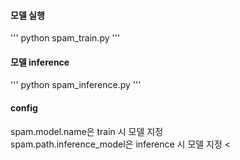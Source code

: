 #### 모델 실행
'''
python spam_train.py
'''

#### 모델 inference
'''
python spam_inference.py
'''


#### config
spam.model.name은 train 시 모델 지정 <br>
spam.path.inference_model은 inference 시 모델 지정 <
